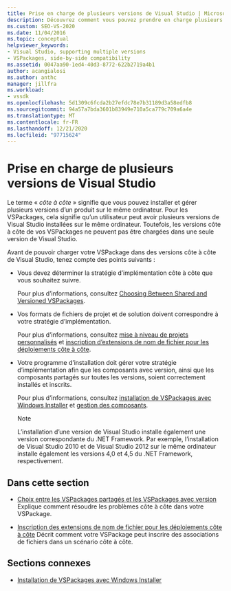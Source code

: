```yaml
---
title: Prise en charge de plusieurs versions de Visual Studio | Microsoft Docs
description: Découvrez comment vous pouvez prendre en charge plusieurs versions de Visual Studio, avec les VSPackages capables de se charger dans différentes versions.
ms.custom: SEO-VS-2020
ms.date: 11/04/2016
ms.topic: conceptual
helpviewer_keywords:
- Visual Studio, supporting multiple versions
- VSPackages, side-by-side compatibility
ms.assetid: 0047aa90-1ed4-40d3-8772-622b2719a4b1
author: acangialosi
ms.author: anthc
manager: jillfra
ms.workload:
- vssdk
ms.openlocfilehash: 5d1309c6fcda2b27efdc78e7b31189d3a58edfb8
ms.sourcegitcommit: 94a57a7bda3601b83949e710a5ca779c709a6a4e
ms.translationtype: MT
ms.contentlocale: fr-FR
ms.lasthandoff: 12/21/2020
ms.locfileid: "97715624"
---
```

# <a name="supporting-multiple-versions-of-visual-studio"></a>Prise en charge de plusieurs versions de Visual Studio
Le terme « *côte à côte* » signifie que vous pouvez installer et gérer plusieurs versions d’un produit sur le même ordinateur. Pour les VSPackages, cela signifie qu’un utilisateur peut avoir plusieurs versions de Visual Studio installées sur le même ordinateur. Toutefois, les versions côte à côte de vos VSPackages ne peuvent pas être chargées dans une seule version de Visual Studio.

 Avant de pouvoir charger votre VSPackage dans des versions côte à côte de Visual Studio, tenez compte des points suivants :

- Vous devez déterminer la stratégie d’implémentation côte à côte que vous souhaitez suivre.

   Pour plus d’informations, consultez [Choosing Between Shared and Versioned VSPackages](../extensibility/choosing-between-shared-and-versioned-vspackages.md).

- Vos formats de fichiers de projet et de solution doivent correspondre à votre stratégie d’implémentation.

   Pour plus d’informations, consultez [mise à niveau de projets personnalisés](../extensibility/internals/upgrading-projects.md#upgrading-custom-projects) et [inscription d’extensions de nom de fichier pour les déploiements côte à côte](../extensibility/registering-file-name-extensions-for-side-by-side-deployments.md).

- Votre programme d’installation doit gérer votre stratégie d’implémentation afin que les composants avec version, ainsi que les composants partagés sur toutes les versions, soient correctement installés et inscrits.

   Pour plus d’informations, consultez [installation de VSPackages avec Windows Installer](../extensibility/internals/installing-vspackages-with-windows-installer.md) et [gestion des composants](../extensibility/internals/component-management.md).

  > [!NOTE]
  > L’installation d’une version de Visual Studio installe également une version correspondante du .NET Framework. Par exemple, l’installation de Visual Studio 2010 et de Visual Studio 2012 sur le même ordinateur installe également les versions 4,0 et 4,5 du .NET Framework, respectivement.

## <a name="in-this-section"></a>Dans cette section
- [Choix entre les VSPackages partagés et les VSPackages avec version](../extensibility/choosing-between-shared-and-versioned-vspackages.md) Explique comment résoudre les problèmes côte à côte dans votre VSPackage.

- [Inscription des extensions de nom de fichier pour les déploiements côte à côte](../extensibility/registering-file-name-extensions-for-side-by-side-deployments.md) Décrit comment votre VSPackage peut inscrire des associations de fichiers dans un scénario côte à côte.

## <a name="related-sections"></a>Sections connexes
- [Installation de VSPackages avec Windows Installer](../extensibility/internals/installing-vspackages-with-windows-installer.md)
